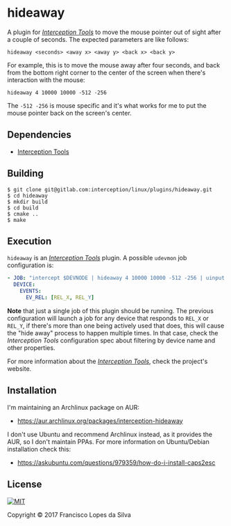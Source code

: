 # hideaway

A plugin for [_Interception Tools_][interception-tools] to move the mouse
pointer out of sight after a couple of seconds. The expected parameters are like
follows:

```
hideaway <seconds> <away x> <away y> <back x> <back y>
```

For example, this is to move the mouse away after four seconds, and back from
the bottom right corner to the center of the screen when there's interaction
with the mouse:

```
hideaway 4 10000 10000 -512 -256
```

The `-512 -256` is mouse specific and it's what works for me to put the mouse
pointer back on the screen's center.

## Dependencies

- [Interception Tools][interception-tools]

## Building

```
$ git clone git@gitlab.com:interception/linux/plugins/hideaway.git
$ cd hideaway
$ mkdir build
$ cd build
$ cmake ..
$ make
```

## Execution

`hideaway` is an [_Interception Tools_][interception-tools] plugin. A possible
`udevmon` job configuration is:

```yaml
- JOB: "intercept $DEVNODE | hideaway 4 10000 10000 -512 -256 | uinput -d $DEVNODE"
  DEVICE:
    EVENTS:
      EV_REL: [REL_X, REL_Y]

```

**Note** that just a single job of this plugin should be running. The previous
configuration will launch a job for any device that responds to `REL_X` or
`REL_Y`, if there's more than one being actively used that does, this will cause
the "hide away" process to happen multiple times. In that case, check the
_Interception Tools_ configuration spec about filtering by device name and other
properties.

For more information about the [_Interception Tools_][interception-tools], check
the project's website.

## Installation

I'm maintaining an Archlinux package on AUR:

- <https://aur.archlinux.org/packages/interception-hideaway>

I don't use Ubuntu and recommend Archlinux instead, as it provides the AUR, so I
don't maintain PPAs. For more information on Ubuntu/Debian installation check
this:

- <https://askubuntu.com/questions/979359/how-do-i-install-caps2esc>

## License

<a href="https://gitlab.com/interception/linux/plugins/caps2esc/blob/master/LICENSE.md">
    <img src="https://upload.wikimedia.org/wikipedia/commons/thumb/0/0b/License_icon-mit-2.svg/120px-License_icon-mit-2.svg.png" alt="MIT">
</a>

Copyright © 2017 Francisco Lopes da Silva

[interception-tools]: https://gitlab.com/interception/linux/tools
